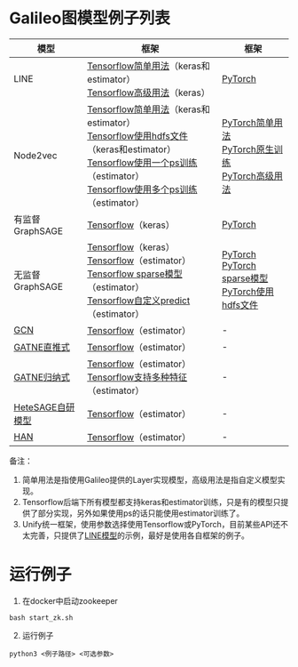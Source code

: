 # Galileo图模型例子列表

| 模型 | 框架 | 框架 |
| --------- | -------------- | ------- |
| LINE      | [Tensorflow简单用法](tf/line/simple.py)（keras和estimator）<br>[Tensorflow高级用法](tf/line/advance.py)（keras） | [PyTorch](pytorch/line/line.py) |
| Node2vec  |[Tensorflow简单用法](tf/node2vec/simple.py)（keras和estimator）<br>[Tensorflow使用hdfs文件](tf/node2vec/simple_hdfs.py)（keras和estimator）<br>[Tensorflow使用一个ps训练](tf/node2vec/simple_ps.py)（estimator）<br>[Tensorflow使用多个ps训练](tf/node2vec/multi_ps.py)（estimator）| [PyTorch简单用法](pytorch/node2vec/simple.py) <br>[PyTorch原生训练](pytorch/node2vec/pytorch.py) <br>[PyTorch高级用法](pytorch/node2vec/advance.py) |
| 有监督GraphSAGE | [Tensorflow](tf/sage/supervised.py)（keras） | [PyTorch](pytorch/sage/supervised.py) |
| 无监督GraphSAGE | [Tensorflow](tf/sage/unsupervised.py)（keras）<br>[Tensorflow](tf/sage/unsupervised_estimator.py)（estimator）<br>[Tensorflow sparse模型](tf/sage/unsupervised_sparse.py)（estimator）<br>[Tensorflow自定义predict](tf/sage/unsupervised_custom_predict.py)（estimator）| [PyTorch](pytorch/sage/unsupervised.py) <br>[PyTorch sparse模型](pytorch/sage/unsupervised_sparse.py) <br>[PyTorch使用hdfs文件](pytorch/sage/unsupervised_hdfs.py)|
| [GCN](tf/gcn/README.md) | [Tensorflow](tf/gcn/gcn.py)（estimator） | - |
| [GATNE直推式](tf/GATNE/README.md) | [Tensorflow](tf/GATNE/transductive.py)（estimator） | - |
| [GATNE归纳式](tf/GATNE/README.md) | [Tensorflow](tf/GATNE/inductive.py)（estimator）<br/>[Tensorflow支持多种特征](tf/GATNE/custom_inductive.py)（estimator） | - |
| [HeteSAGE自研模型](tf/heteSAGE/README.md) | [Tensorflow](tf/heteSAGE/semi.py)（estimator） | - |
| [HAN](tf/HAN/README.md) | [Tensorflow](tf/HAN/supervised.py)（estimator） | - |

备注：
1. 简单用法是指使用Galileo提供的Layer实现模型，高级用法是指自定义模型实现。
1. Tensorflow后端下所有模型都支持keras和estimator训练，只是有的模型只提供了部分实现，另外如果使用ps的话只能使用estimator训练了。
1. Unify统一框架，使用参数选择使用Tensorflow或PyTorch，目前某些API还不太完善，只提供了[LINE模型](unify/line.py)的示例，最好是使用各自框架的例子。

# 运行例子
1. 在docker中启动zookeeper
```
bash start_zk.sh
```
2. 运行例子
```
python3 <例子路径> <可选参数>
```
